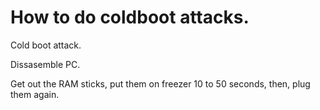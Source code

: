 # How to do coldboot attacks.

Cold boot attack.

Dissasemble PC.

Get out the RAM sticks, put them on freezer 10 to 50 seconds, then, plug them again.
